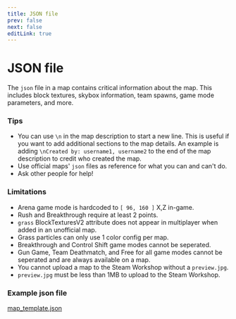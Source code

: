 ```yaml
---
title: JSON file
prev: false
next: false
editLink: true
---
```


# JSON file
The `json` file in a map contains critical information about the map. This includes block textures, skybox information, team spawns, game mode parameters, and more.

### Tips
* You can use `\n` in the map description to start a new line. This is useful if you want to add additional sections to the map details. An example is adding `\nCreated by: username1, username2` to the end of the map description to credit who created the map.
* Use official maps' `json` files as reference for what you can and can't do.
* Ask other people for help!

### Limitations
* Arena game mode is hardcoded to `[ 96, 160 ]` X,Z in-game.
* Rush and Breakthrough require at least 2 points.
* `grass` BlockTexturesV2 attribute does not appear in multiplayer when added in an unofficial map.
* Grass particles can only use 1 color config per map.
* Breakthrough and Control Shift game modes cannot be seperated.
* Gun Game, Team Deathmatch, and Free for all game modes cannot be seperated and are always available on a map.
* You cannot upload a map to the Steam Workshop without a `preview.jpg`.
* `preview.jpg` must be less than 1MB to upload to the Steam Workshop.

### Example json file
[map_template.json](/map_template.json)